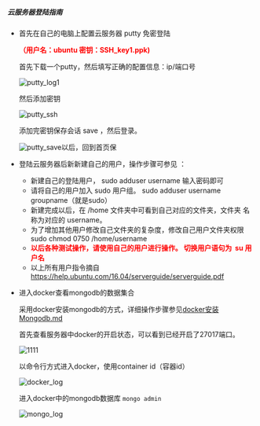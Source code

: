 #####  云服务器登陆指南

- 首先在自己的电脑上配置云服务器 putty 免密登陆

  <font color=red>**（用户名：ubuntu 密钥：SSH_key1.ppk)**</font>

  首先下载一个putty，然后填写正确的配置信息：ip/端口号

  ![putty_log1](https://github.com/cloud0606/Advanced-Database/raw/master/%E6%95%B0%E6%8D%AE%E5%AF%BC%E5%85%A5/img/putty_log1.JPG)

  

  

  然后添加密钥

  

  ![putty_ssh](https://github.com/cloud0606/Advanced-Database/raw/master/%E6%95%B0%E6%8D%AE%E5%AF%BC%E5%85%A5/img/putty_ssh.JPG)

  

  

  添加完密钥保存会话 save  ，然后登录。

  

  ![putty_save](https://github.com/cloud0606/Advanced-Database/raw/master/%E6%95%B0%E6%8D%AE%E5%AF%BC%E5%85%A5/img/putty_save.JPG)以后，回到首页保





- 登陆云服务器后新新建自己的用户，操作步骤可参见 ：
  - 新建自己的登陆用户， sudo adduser username 输入密码即可
  - 请将自己的用户加入 sudo 用户组。 sudo adduser username
    groupname（就是sudo）
  - 新建完成以后，在 /home 文件夹中可看到自己对应的文件夹，文件夹
    名称为对应的 username。
  - 为了增加其他用户修改自己文件夹的复杂度，修改自己用户文件夹权限
    sudo chmod 0750 /home/username
  -    <font color=red>**以后各种测试操作，请使用自己的用户进行操作。 切换用户语句为  su 用户名**</font>
  - 以上所有用户指令摘自 https://help.ubuntu.com/16.04/serverguide/serverguide.pdf
    



- 进入docker查看mongodb的数据集合

  采用docker安装mongodb的方式，详细操作步骤参见[docker安装Mongodb.md](https://github.com/cloud0606/Advanced-Database/blob/master/docker%E5%AE%89%E8%A3%85Mongodb.md)

  

  首先查看服务器中docker的开启状态，可以看到已经开启了27017端口。

  ![1111](https://github.com/cloud0606/Advanced-Database/raw/master/%E6%95%B0%E6%8D%AE%E5%AF%BC%E5%85%A5/img/1111.JPG)

  

  以命令行方式进入docker，使用container id（容器id）

  ![docker_log](https://github.com/cloud0606/Advanced-Database/raw/master/%E6%95%B0%E6%8D%AE%E5%AF%BC%E5%85%A5/img/docker_log.JPG)

  

  进入docker中的mongodb数据库  `mongo admin`
  
  ![mongo_log](https://github.com/cloud0606/Advanced-Database/raw/master/%E6%95%B0%E6%8D%AE%E5%AF%BC%E5%85%A5/img/mongo_log.JPG)



